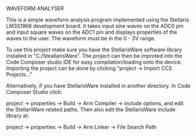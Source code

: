 WAVEFORM ANALYSER

This is a simple waveform analysis program implemented using the Stellaris LM3S1968 development board. It takes input sine waves on the ADC0 pin and input square waves on the ADC1 pin and displays properties of the waves to the user. The waveform must be in the  0 - 3V range.

To use this project make sure you have the StellarisWare software library installed in "C:/SteallarisWare". 
The project can then be improted into the Code Composer studio IDE for easy compilation/loading onto the device.
Importing the project can be done by clicking  "project -> Import CCS Projects..."

Alternatively, if you have StellarisWare installed in another directory. In Code Composer Studio click:

 project -> properties -> Build -> Arm Compiler -> include options, and edit the StellariWare related paths. Then also edit the StellarisWare include library at:

project -> properties -> Build -> Arm Linker -> File Search Path
